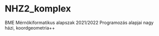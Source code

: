 # NHZ2_komplex
BME Mérnökiformatikus alapszak 2021/2022 Programozás alapjai nagy házi, koordgeometria++
